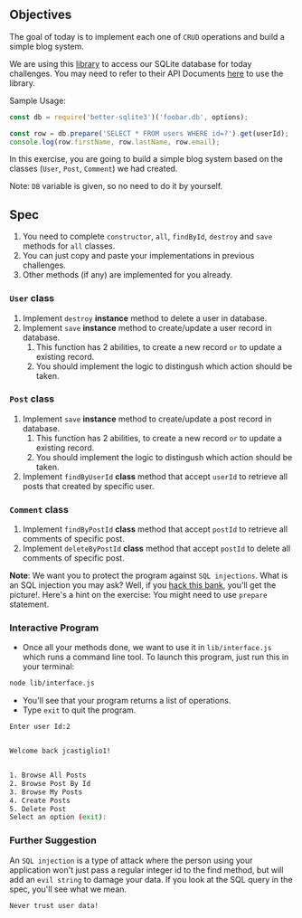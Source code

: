 ## Objectives

The goal of today is to implement each one of `CRUD` operations and build a simple blog system.

We are using this [library](https://github.com/JoshuaWise/better-sqlite3) to access our SQLite database for today challenges. You may need to refer to their API Documents [here](https://github.com/JoshuaWise/better-sqlite3/blob/master/docs/api.md) to use the library.

Sample Usage:
```js
const db = require('better-sqlite3')('foobar.db', options);

const row = db.prepare('SELECT * FROM users WHERE id=?').get(userId);
console.log(row.firstName, row.lastName, row.email);
```

In this exercise, you are going to build a simple blog system based on the classes (`User`, `Post`, `Comment`) we had created.

Note: `DB` variable is given, so no need to do it by yourself. 

## Spec

1. You need to complete `constructor`, `all`, `findById`,  `destroy` and `save` methods for `all` classes.
2. You can just copy and paste your implementations in previous challenges.
2. Other methods (if any) are implemented for you already.

### `User` class
1. Implement `destroy` **instance** method to delete a user in database.
2. Implement `save` **instance** method to create/update a user record in database.
    1. This function has 2 abilities, to create a new record `or` to update a existing record.
    2. You should implement the logic to distingush which action should be taken.

### `Post` class
1. Implement `save` **instance** method to create/update a post record in database.
    1. This function has 2 abilities, to create a new record `or` to update a existing record.
    2. You should implement the logic to distingush which action should be taken.
2. Implement `findByUserId` **class** method that accept `userId` to retrieve all posts that created by specific user.

### `Comment` class
1. Implement `findByPostId` **class** method that accept `postId` to retrieve all comments of specific post.
1. Implement `deleteByPostId` **class** method that accept `postId` to delete all comments of specific post.

**Note**: We want you to protect the program against `SQL injections`. What is an SQL injection you may ask? Well, if you [hack this bank](https://www.hacksplaining.com/exercises/sql-injection#/start), you'll get the picture!. Here's a hint on the exercise: You might need to use `prepare` statement.

### Interactive Program
- Once all your methods done, we want to use it in `lib/interface.js` which runs a command line tool. To launch this program, just run this in your terminal:

```bash
node lib/interface.js
```

- You'll see that your program returns a list of operations. 
- Type `exit` to quit the program.
```bash
Enter user Id:2


Welcome back jcastiglio1!


1. Browse All Posts
2. Browse Post By Id
3. Browse My Posts
4. Create Posts
5. Delete Post
Select an option (exit): 
```

### Further Suggestion
An `SQL injection` is a type of attack where the person using your application won't just pass a regular integer id to the find method, but will add an `evil string` to damage your data. If you look at the SQL query in the spec, you'll see what we mean.

`Never trust user data!`
